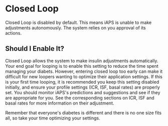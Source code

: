 # Closed Loop
Closed Loop is disabled by default. This means iAPS is unable to make adjustments autonomously. The system relies on you approval of its actions.

## Should I Enable It?
Closed Loop allows the system to make insulin adjustments automatically. Your end goal for looping is to enable this setting to reduce the time spent managing your diabets. However, entering closed loop too early can make it difficult for new loopers wanting to optimize their application settings. If this is your first time looping, it is recommended you keep this setting disabled initially, and ensure your profile settings (ICR, ISF, basal rates) are properly set. You should monitor iAPS's predictions and suggestions and see if they are appropriate for you. See the corresponding sections on ICR, ISF and basal rates for more information on their adjustment.

Remember that everyone's diabetes is different and there is no one size fits all, so take your time optimizing your settings.